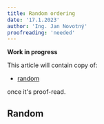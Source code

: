 ```yaml
---
title: Random ordering
date: '17.1.2023'
author: 'Ing. Jan Novotný'
proofreading: 'needed'
---
```


**Work in progress**

This article will contain copy of:

- [random](https://evitadb.io/research/assignment/querying/query_language#random)

once it's proof-read.

## Random